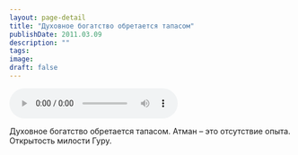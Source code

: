```yaml
---
layout: page-detail
title: "Духовное богатство обретается тапасом"
publishDate: 2011.03.09
description: ""
tags:
image:
draft: false
---
```


<audio title="2011.03.09 - Духовное богатство обретается тапасом.mp3" src="https://filer-api.advayta.org/v1.0/public/files/74579" controls=""></audio>

 Духовное богатство обретается тапасом. Атман – это отсутствие опыта.  
 Открытость милости Гуру.  

  
